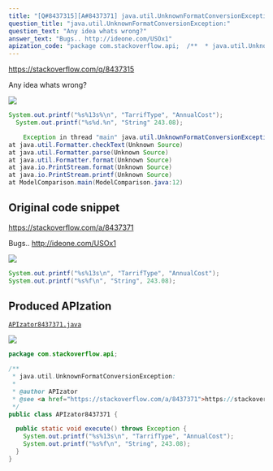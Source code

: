 ```yaml
---
title: "[Q#8437315][A#8437371] java.util.UnknownFormatConversionException:"
question_title: "java.util.UnknownFormatConversionException:"
question_text: "Any idea whats wrong?"
answer_text: "Bugs.. http://ideone.com/USOx1"
apization_code: "package com.stackoverflow.api;  /**  * java.util.UnknownFormatConversionException:  *  * @author APIzator  * @see <a href=\"https://stackoverflow.com/a/8437371\">https://stackoverflow.com/a/8437371</a>  */ public class APIzator8437371 {    public static void execute() throws Exception {     System.out.printf(\"%s%13s\\n\", \"TarrifType\", \"AnnualCost\");     System.out.printf(\"%s%f\\n\", \"String\", 243.08);   } }"
---
```


https://stackoverflow.com/q/8437315

Any idea whats wrong?


<div class="code-logo"><img src="/stackoverflow.png" /></div>

```java
System.out.printf("%s%13s%\n", "TarrifType", "AnnualCost");
  System.out.printf("%s%d.%n", "String" 243.08);

    Exception in thread "main" java.util.UnknownFormatConversionException: Conversion = '
at java.util.Formatter.checkText(Unknown Source)
at java.util.Formatter.parse(Unknown Source)
at java.util.Formatter.format(Unknown Source)
at java.io.PrintStream.format(Unknown Source)
at java.io.PrintStream.printf(Unknown Source)
at ModelComparison.main(ModelComparison.java:12)
```


## Original code snippet

https://stackoverflow.com/a/8437371

Bugs..
http://ideone.com/USOx1

<div class="code-logo"><img src="/stackoverflow.png" /></div>

```java
System.out.printf("%s%13s\n", "TarrifType", "AnnualCost");
System.out.printf("%s%f\n", "String", 243.08);
```

## Produced APIzation

[`APIzator8437371.java`](https://github.com/pasqualesalza/apization-temp/raw/main/data/search/APIzator8437371.java)

<div class="code-logo"><img src="/apizator.png" /></div>

```java
package com.stackoverflow.api;

/**
 * java.util.UnknownFormatConversionException:
 *
 * @author APIzator
 * @see <a href="https://stackoverflow.com/a/8437371">https://stackoverflow.com/a/8437371</a>
 */
public class APIzator8437371 {

  public static void execute() throws Exception {
    System.out.printf("%s%13s\n", "TarrifType", "AnnualCost");
    System.out.printf("%s%f\n", "String", 243.08);
  }
}

```